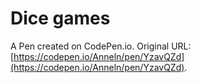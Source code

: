 # Dice games

A Pen created on CodePen.io. Original URL: [https://codepen.io/Anneln/pen/YzavQZd](https://codepen.io/Anneln/pen/YzavQZd).

